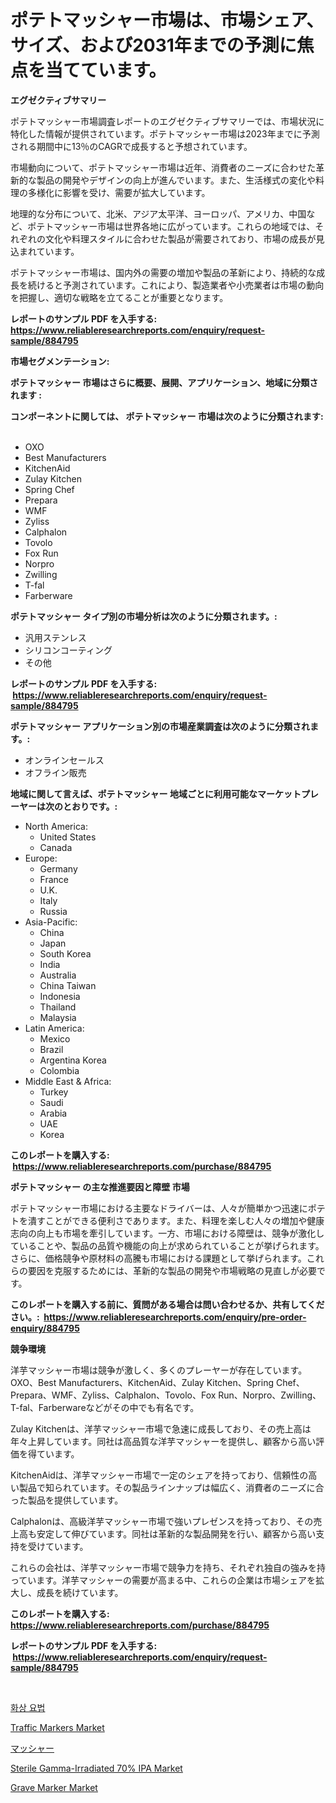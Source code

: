 <p><h1>ポテトマッシャー市場は、市場シェア、サイズ、および2031年までの予測に焦点を当てています。</h1></p><p><strong>エグゼクティブサマリー</strong></p>
<p><p>ポテトマッシャー市場調査レポートのエグゼクティブサマリーでは、市場状況に特化した情報が提供されています。ポテトマッシャー市場は2023年までに予測される期間中に13％のCAGRで成長すると予想されています。</p><p>市場動向について、ポテトマッシャー市場は近年、消費者のニーズに合わせた革新的な製品の開発やデザインの向上が進んでいます。また、生活様式の変化や料理の多様化に影響を受け、需要が拡大しています。</p><p>地理的な分布について、北米、アジア太平洋、ヨーロッパ、アメリカ、中国など、ポテトマッシャー市場は世界各地に広がっています。これらの地域では、それぞれの文化や料理スタイルに合わせた製品が需要されており、市場の成長が見込まれています。</p><p>ポテトマッシャー市場は、国内外の需要の増加や製品の革新により、持続的な成長を続けると予測されています。これにより、製造業者や小売業者は市場の動向を把握し、適切な戦略を立てることが重要となります。</p></p>
<p><strong>レポートのサンプル PDF を入手する: <a href="https://www.reliableresearchreports.com/enquiry/request-sample/884795">https://www.reliableresearchreports.com/enquiry/request-sample/884795</a></strong></p>
<p><strong>市場セグメンテーション:</strong></p>
<p><strong> ポテトマッシャー 市場はさらに概要、展開、アプリケーション、地域に分類されます :</strong></p>
<p><strong>コンポーネントに関しては、 ポテトマッシャー 市場は次のように分類されます: &nbsp;</strong></p>
<p><ul><li>OXO</li><li>Best Manufacturers</li><li>KitchenAid</li><li>Zulay Kitchen</li><li>Spring Chef</li><li>Prepara</li><li>WMF</li><li>Zyliss</li><li>Calphalon</li><li>Tovolo</li><li>Fox Run</li><li>Norpro</li><li>Zwilling</li><li>T-fal</li><li>Farberware</li></ul></p>
<p><strong> ポテトマッシャー タイプ別の市場分析は次のように分類されます。:</strong></p>
<p><ul><li>汎用ステンレス</li><li>シリコンコーティング</li><li>その他</li></ul></p>
<p><strong>レポートのサンプル PDF を入手する: &nbsp;<a href="https://www.reliableresearchreports.com/enquiry/request-sample/884795">https://www.reliableresearchreports.com/enquiry/request-sample/884795</a></strong></p>
<p><strong> ポテトマッシャー アプリケーション別の市場産業調査は次のように分類されます。:</strong></p>
<p><ul><li>オンラインセールス</li><li>オフライン販売</li></ul></p>
<p><strong>地域に関して言えば、ポテトマッシャー 地域ごとに利用可能なマーケットプレーヤーは次のとおりです。:</strong></p>
<p><ul>
    <li>
        North America:
        <ul>
            <li>United States</li>
            <li>Canada</li>
        </ul>
    </li>
    <li>
        Europe:
        <ul>
            <li>Germany</li>
            <li>France</li>
            <li>U.K.</li>
            <li>Italy</li>
            <li>Russia</li>
        </ul>
    </li>
    <li>
        Asia-Pacific:
        <ul>
            <li>China</li>
            <li>Japan</li>
            <li>South Korea</li>
            <li>India</li>
            <li>Australia</li>
            <li>China Taiwan</li>
            <li>Indonesia</li>
            <li>Thailand</li>
            <li>Malaysia</li>
        </ul>
    </li>
    <li>
        Latin America:
        <ul>
            <li>Mexico</li>
            <li>Brazil</li>
            <li>Argentina Korea</li>
            <li>Colombia</li>
        </ul>
    </li>
    <li>
        Middle East & Africa:
        <ul>
            <li>Turkey</li>
            <li>Saudi</li>
            <li>Arabia</li>
            <li>UAE</li>
            <li>Korea</li>
        </ul>
    </li>
    </ul></p>
<p><strong>このレポートを購入する: &nbsp;<a href="https://www.reliableresearchreports.com/purchase/884795">https://www.reliableresearchreports.com/purchase/884795</a></strong></p>
<p><strong>ポテトマッシャー の主な推進要因と障壁 市場</strong></p>
<p><p>ポテトマッシャー市場における主要なドライバーは、人々が簡単かつ迅速にポテトを潰すことができる便利さであります。また、料理を楽しむ人々の増加や健康志向の向上も市場を牽引しています。一方、市場における障壁は、競争が激化していることや、製品の品質や機能の向上が求められていることが挙げられます。さらに、価格競争や原材料の高騰も市場における課題として挙げられます。これらの要因を克服するためには、革新的な製品の開発や市場戦略の見直しが必要です。</p></p>
<p><strong>このレポートを購入する前に、質問がある場合は問い合わせるか、共有してください。:&nbsp; <a href="https://www.reliableresearchreports.com/enquiry/pre-order-enquiry/884795">https://www.reliableresearchreports.com/enquiry/pre-order-enquiry/884795</a></strong></p>
<p><strong>競争環境</strong></p>
<p><p>洋芋マッシャー市場は競争が激しく、多くのプレーヤーが存在しています。OXO、Best Manufacturers、KitchenAid、Zulay Kitchen、Spring Chef、Prepara、WMF、Zyliss、Calphalon、Tovolo、Fox Run、Norpro、Zwilling、T-fal、Farberwareなどがその中でも有名です。</p><p>Zulay Kitchenは、洋芋マッシャー市場で急速に成長しており、その売上高は年々上昇しています。同社は高品質な洋芋マッシャーを提供し、顧客から高い評価を得ています。</p><p>KitchenAidは、洋芋マッシャー市場で一定のシェアを持っており、信頼性の高い製品で知られています。その製品ラインナップは幅広く、消費者のニーズに合った製品を提供しています。</p><p>Calphalonは、高級洋芋マッシャー市場で強いプレゼンスを持っており、その売上高も安定して伸びています。同社は革新的な製品開発を行い、顧客から高い支持を受けています。</p><p>これらの会社は、洋芋マッシャー市場で競争力を持ち、それぞれ独自の強みを持っています。洋芋マッシャーの需要が高まる中、これらの企業は市場シェアを拡大し、成長を続けています。</p></p>
<p><strong>このレポートを購入する: &nbsp; <a href="https://www.reliableresearchreports.com/purchase/884795">https://www.reliableresearchreports.com/purchase/884795</a></strong></p>
<p><strong>レポートのサンプル PDF を入手する: &nbsp;<a href="https://www.reliableresearchreports.com/enquiry/request-sample/884795">https://www.reliableresearchreports.com/enquiry/request-sample/884795</a></strong><strong></strong></p>
<p>&nbsp;</p>
<p><p><a href="https://github.com/jntpkh496620/Market-Research-Report-List-1/blob/main/32126544575.md">화상 요법</a></p><p><a href="https://github.com/globismark/Market-Research-Report-List-2/blob/main/traffic-markers-market.md">Traffic Markers Market</a></p><p><a href="https://github.com/bevdtkn4419963/Market-Research-Report-List-1/blob/main/15282215003.md">マッシャー</a></p><p><a href="https://issuu.com/reportprime-2/docs/sterile-gamma-irradiated-70-ipa-market-size-2030.p">Sterile Gamma-Irradiated 70% IPA Market</a></p><p><a href="https://github.com/prosalinda88/Market-Research-Report-List-3/blob/main/grave-marker-market.md">Grave Marker Market</a></p></p>